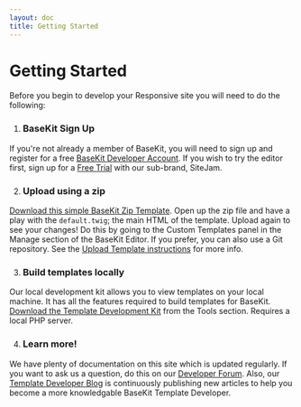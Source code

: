 ```yaml
---
layout: doc
title: Getting Started
---
```


# Getting Started

Before you begin to develop your Responsive site you will need to do the following:

1. ### BaseKit Sign Up
  If you're not already a member of BaseKit, you will need to sign up and register for a free [BaseKit Developer Account](http://www.basekit.com/developers). If you wish to try the editor first, sign up for a [Free Trial](http://www.sitejam.com/sign-up) with our sub-brand, SiteJam.
  
2. ### Upload using a zip
  [Download this simple BaseKit Zip Template](http://goo.gl/zhzvUr). Open up the zip file and have a play with the ```default.twig```; the main HTML of the template. Upload again to see your changes! Do this by going to the Custom Templates panel in the Manage section of the BaseKit Editor. If you prefer, you can also use a Git repository. See the [Upload Template instructions](http://developers.basekit.com/upload-template) for more info.
  
3. ### Build templates locally
  Our local development kit allows you to view templates on your local machine. It has all the features required to build templates for BaseKit. [Download the Template Development Kit](http://developers.basekit.com/tools) from the Tools section. Requires a local PHP server.
  
4. ### Learn more!
  We have plenty of documentation on this site which is updated regularly. If you want to ask us a question, do this on our [Developer Forum](http://knowledge.basekit.com/). Also, our [Template Developer Blog](http://developers.basekit.com/blog) is continuously publishing new articles to help you become a more knowledgable BaseKit Template Developer.
